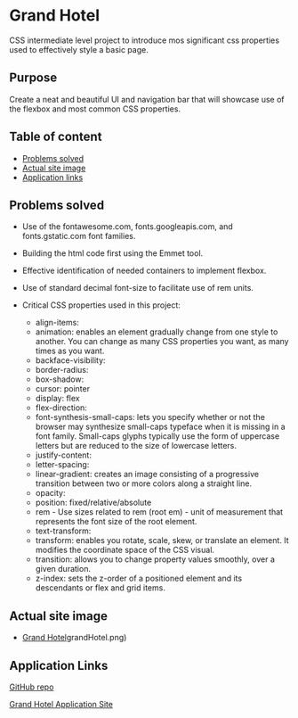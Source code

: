 # Grand Hotel

CSS intermediate level project to introduce mos significant css properties used to effectively style a basic page.


## Purpose

Create a neat and beautiful UI and navigation bar that will showcase use of the flexbox and most common CSS properties.


## Table of content

* [Problems solved](#Problems-solved)
* [Actual site image](#Actual-site-image)
* [Application links](#Application-links)


## Problems solved

* Use of the fontawesome.com, fonts.googleapis.com, and fonts.gstatic.com font families.
* Building the html code first using the Emmet tool. 
* Effective identification of needed containers to implement flexbox.
* Use of standard decimal font-size to facilitate use of rem units.
* Critical CSS properties used in this project:
   
   
   * align-items:
   * animation: enables an element gradually change from one style to another. You can change as many CSS properties you want, as many times as you want.
   * backface-visibility:
   * border-radius:
   * box-shadow:
   * cursor: pointer
   * display: flex 
   * flex-direction:
   * font-synthesis-small-caps: lets you specify whether or not the browser may synthesize small-caps typeface when it is missing in a font family. Small-caps glyphs typically use the form of uppercase letters but are reduced to the size of lowercase letters.
   * justify-content:
   * letter-spacing:
   * linear-gradient: creates an image consisting of a progressive transition between two or more colors along a straight line.
   * opacity:
   * position: fixed/relative/absolute
   * rem - Use sizes related to rem (root em) - unit of measurement that represents the font size of the root element.
   * text-transform:
   * transform: enables you rotate, scale, skew, or translate an element. It modifies the coordinate space of the CSS visual. 
   * transition: allows you to change property values smoothly, over a given duration.
   * z-index:  sets the z-order of a positioned element and its descendants or flex and grid items.


## Actual site image

* [Grand Hotel](https://eplp.github.io/grand-hotel-flex-i/assets/css/images/)grandHotel.png)


## Application Links

[GitHub repo](https://github.com/eplp/grand-hotel-flex-i)

[Grand Hotel Application Site](https://eplp.github.io/grand-hotel-flex-i/)


